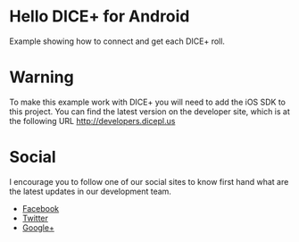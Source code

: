 Hello DICE+ for Android
======================

Example showing how to connect and get each DICE+ roll.

# Warning
To make this example work with DICE+ you will need to add the iOS SDK to this project. You can find the latest version on the developer site, which is at the following URL http://developers.dicepl.us

# Social
I encourage you to follow one of our social sites to know first hand what are the latest updates in our development team. 

- [Facebook](https://www.facebook.com/DICEPlusDev)
- [Twitter](https://twitter.com/dicePlusDev)
- [Google+](https://plus.google.com/u/1/103750098537620175848)